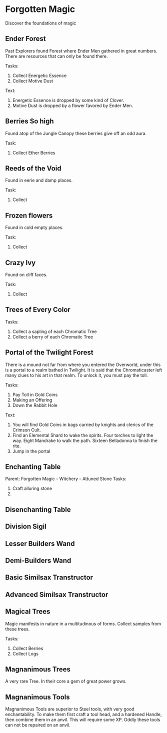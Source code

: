 
Forgotten Magic
===============

Discover the foundations of magic


Ender Forest
------------
Past Explorers found Forest where Ender Men gathered in great numbers.
There are resources that can only be found there.


Tasks:
 1. Collect Energetic Essence
 2. Collect Motive Dust

Text:
 1. Energetic Essence is dropped by some kind of Clover.
 2. Motive Dust is dropped by a flower favored by Ender Men.


Berries So high
----------------
Found atop of the Jungle Canopy these berries give off an odd aura.

Task:
 1. Collect Ether Berries

Reeds of the Void
-----------------
Found in eerie and damp places.

Task:
 1. Collect

Frozen flowers
--------------
Found in cold empty places.

Task:
 1. Collect

Crazy Ivy
---------
Found on cliff faces.

Task:
 1. Collect

Trees of Every Color
--------------------

Tasks:
 1. Collect a sapling of each Chromatic Tree
 2. Collect a berry of each Chromatic Tree





Portal of the Twilight Forest
-----------------------------
There is a mound not far from where you entered the Overworld, under this is a portal to a realm bathed in Twilight.
It is said that the Chromaticaster left many clues to his art in that realm.
To unlock it, you must pay the toll.

Tasks:
 1. Pay Toll in Gold Coins
 2. Making an Offering
 3. Down the Rabbit Hole

Text:
 1. You will find Gold Coins in bags carried by knights and clerics of the Crimson Cult.
 2. Find an Elemental Shard to wake the spirits. Four torches to light the way. Eight Mandrake to walk the path. Sixteen Belladonna to finish the rite.  
 3. Jump in the portal



Enchanting Table
----------------

Parent: Forgotten Magic - Witchery - Attuned Stone
Tasks:
 1. Craft alluring stone
 2.

Disenchanting Table
-----------------


Division Sigil
--------------

Lesser Builders Wand
--------------------

Demi-Builders Wand
------------------


Basic Similsax Transtructor
---------------------------


Advanced Similsax Transtructor
------------------------------

Magical Trees
-------------
Magic manifests in nature in a multitudinous of forms.
Collect samples from these trees.

Tasks:
 1. Collect Berries
 2. Collect Logs


Magnanimous Trees
-----------------
A very rare Tree. In their core a gem of great power grows.


Magnanimous Tools
-----------------
Magnanimous Tools are superior to Steel tools, with very good enchantability.
To make them first craft a tool head, and a hardened Handle, then combine them in an anvil.
This will require some XP. Oddly these tools can not be repaired on an anvil.
